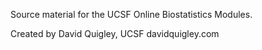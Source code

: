 Source material for the UCSF Online Biostatistics Modules.

Created by David Quigley, UCSF
davidquigley.com
 
